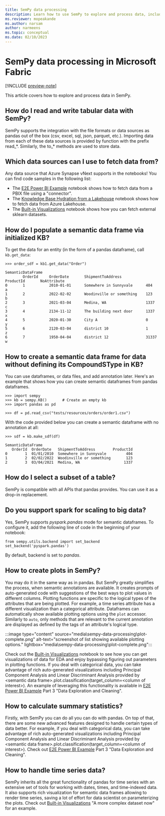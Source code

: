 ```yaml
---
title: SemPy data processing
description: Learn how to use SemPy to explore and process data, including which data sources you can use and how to populate data frames.
ms.reviewer: mopeakande
ms.author: narsam
author: narmeens
ms.topic: conceptual
ms.date: 02/10/2023
---
```


# SemPy data processing in Microsoft Fabric

[!INCLUDE [preview-note](../includes/preview-note.md)]

This article covers how to explore and process data in SemPy.

## How do I read and write tabular data with SemPy?

SemPy supports the integration with the file formats or data sources as pandas out of the box (csv, excel, sql, json, parquet, etc.). Importing data from each of these data sources is provided by function with the prefix read_\*. Similarly, the to_\* methods are used to store data.  

## Which data sources can I use to fetch data from?

Any data source that Azure Synapse vNext supports in the notebooks! You can find code samples in the following list:

- The [E2E Power BI Example](e2e-powerbi-example.md) notebook shows how to fetch data from a PBIX file using a "connector".
- The [Knowledge Base Hydration from a Lakehouse](sempy-kb-hydration-lakehouse.md) notebook shows how to fetch data from Azure Lakehouse.
- The [Built-in Visualizations](sempy-built-in-visualizations.md) notebook shows how you can fetch external sklearn datasets.

## How do I populate a semantic data frame via initialized KB?

To get the data for an entity (in the form of a pandas dataframe), call `kb.get_data`:

```
>>> order_sdf = kb1.get_data("Order")
```

```
SemanticDataFrame
        OrderId     OrderDate       ShipmentToAddress           ProductId       NoAttribute
0       1           2010-01-01      Somewhere in Sunnyvale      404             a
1       2           2022-02-02      Woodinville or something    123             b
2       3           2021-03-04      Medina, WA                  1337            c
3       4           2134-11-12      The building next door      1337            x
4       5           2020-01-30      City A                      0               y
5       6           2120-03-04      district 10                 1               z
6       7           1950-04-04      district 12                 31337           w
```

## How to create a semantic data frame for data without defining its CompoundSType in KB?

You can use dataframes, or data files, and add annotation later. Here's an example that shows how you can create semantic dataframes from pandas dataframes.

```
>>> import sempy
>>> kb = sempy.KB()       # Create an empty kb
>>> import pandas as pd
```

```
>>> df = pd.read_csv("tests/resources/orders/order1.csv")
```

With the code provided below you can create a semantic dataframe with no annotation at all:

```
>>> sdf = kb.make_sdf(df)
```

```
SemanticDataFrame
   OrderId  OrderDate   ShipmentToAddress        ProductId
0        1  01/01/2010  Somewhere in Sunnyvale         404
1        2  02/02/2022  Woodinville or something       123
2        3  03/04/2021  Medina, WA                    1337
```

## How do I select a subset of a table?

SemPy is compatible with all APIs that pandas provides. You can use it as a drop-in replacement.

## Do you support spark for scaling to big data?

Yes, SemPy supports *pyspark.pandas* mode for semantic dataframes. To configure it, add the following line of code in the beginning of your notebook:

```
from sempy.utils.backend import set_backend
set_backend('pyspark.pandas')
```

By default, backend is set to *pandas*.

## How to create plots in SemPy?

You may do it in the same way as in pandas. But SemPy greatly simplifies the process, when semantic annotations are available. It creates prompts of auto-generated code with suggestions of the best ways to plot values in different columns. Plotting functions are specific to the logical types of the attributes that are being plotted. For example, a time series attribute has a different visualization than a categorical attribute. Dataframes can automatically show available plotting options using the `plot` accessor. Similarly to `auto`, only methods that are relevant to the current annotation are displayed as defined by the tags of an attribute's logical type.

:::image type="content" source="media\sempy-data-processing\plot-complete.png" alt-text="screenshot of list showing available plotting options." lightbox="media\sempy-data-processing\plot-complete.png":::

Check out the [Built-in Visualizations](sempy-built-in-visualizations.md) notebook to see how you can get visualizations of data for EDA and enjoy bypassing figuring out parameters in plotting functions. If you deal with categorical data, you can take advantage of rich auto-generated visualizations including Principal Component Analysis and Linear Discriminant Analysis provided by \<semantic data frame>.plot.classification(target_column=\<column of interest>). An example of leveraging this functionality is available in [E2E Power BI Example](e2e-powerbi-example.md) Part 3 "Data Exploration and Cleaning".

## How to calculate summary statistics?

Firstly, with SemPy you can do all you can do with pandas. On top of that, there are some new advanced features designed to handle certain types of data better. For example, if you deal with categorical data, you can take advantage of rich auto-generated visualizations including Principal Component Analysis and Linear Discriminant Analysis provided by \<semantic data frame>.plot.classification(target_column=\<column of interest>). Check out [E2E Power BI Example](e2e-powerbi-example.md) Part 3 "Data Exploration and Cleaning".

## How to handle time series data?

SemPy inherits all the great functionality of pandas for time series with an extensive set of tools for working with dates, times, and time-indexed data. It also supports rich visualization for semantic data frames allowing to render time series, saving a lot of effort for data scientist on parameterizing the plots. Check out [Built-in Visualizations](sempy-built-in-visualizations.md) "A more complex dataset now" for an example.
